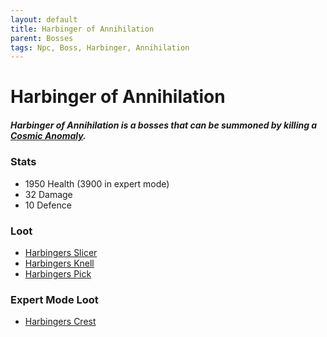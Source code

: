 ```yaml
---
layout: default
title: Harbinger of Annihilation
parent: Bosses
tags: Npc, Boss, Harbinger, Annihilation
---
```


# Harbinger of Annihilation

##### Harbinger of Annihilation is a bosses that can be summoned by killing a [Cosmic Anomaly](https://ricklugtigheid.github.io/SupernovaMod/docs/npcs/pre-hardmode/cosmic_anomaly).

### Stats
- 1950 Health (3900 in expert mode)
- 32 Damage 
- 10 Defence

### Loot
- [Harbingers Slicer](https://ricklugtigheid.github.io/SupernovaMod/docs/items/weapons/harbingers_slicer)
- [Harbingers Knell](https://ricklugtigheid.github.io/SupernovaMod/docs/items/weapons/harbingers_knell)
- [Harbingers Pick](https://ricklugtigheid.github.io/SupernovaMod/docs/items/tools/harbingers_pick)

### Expert Mode Loot 
- [Harbingers Crest](https://ricklugtigheid.github.io/SupernovaMod/docs/items/expert/harbingers_crest)